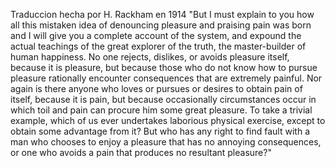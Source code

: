 Traduccion hecha por H. Rackham en 1914
"But I must explain to you how all this mistaken idea of denouncing pleasure and praising pain was born 
and I will give you a complete account of the system, and expound the actual teachings of 
the great explorer of the truth, the master-builder of human happiness. No one rejects, dislikes, 
or avoids pleasure itself, because it is pleasure, but because those who do not know how to
pursue pleasure rationally encounter consequences that are extremely painful. Nor again is 
there anyone who loves or pursues or desires to obtain pain of itself, because it is pain, 
but because occasionally circumstances occur in which toil and pain can procure him some 
great pleasure. To take a trivial example, which of us ever undertakes laborious physical
exercise, except to obtain some advantage from it? But who has any right to find fault with 
a man who chooses to enjoy a pleasure that has no annoying consequences, or one who avoids 
a pain that produces no resultant pleasure?"